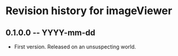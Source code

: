 # Revision history for imageViewer

## 0.1.0.0 -- YYYY-mm-dd

* First version. Released on an unsuspecting world.
